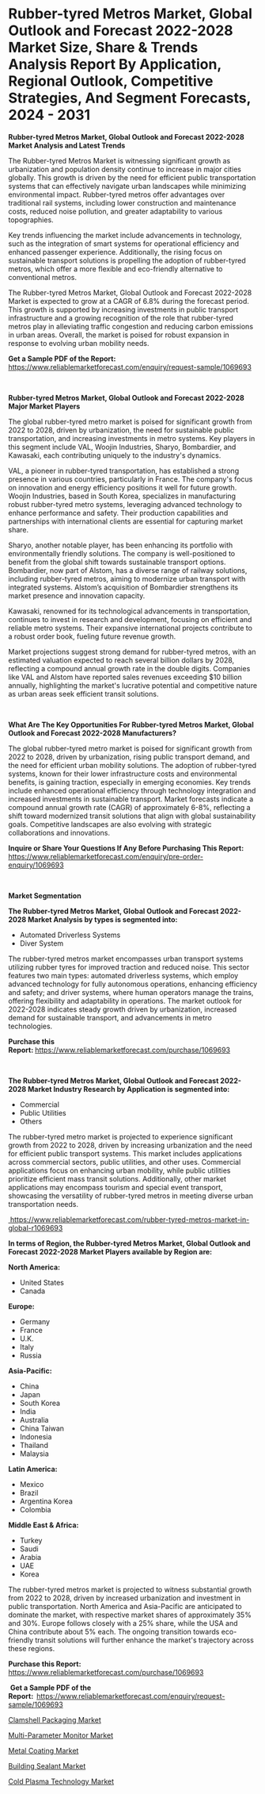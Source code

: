 <p><h1>Rubber-tyred Metros Market, Global Outlook and Forecast 2022-2028 Market Size, Share & Trends Analysis Report By Application, Regional Outlook, Competitive Strategies, And Segment Forecasts, 2024 - 2031</h1></p><p><strong>Rubber-tyred Metros Market, Global Outlook and Forecast 2022-2028 Market Analysis and Latest Trends</strong></p>
<p><p>The Rubber-tyred Metros Market is witnessing significant growth as urbanization and population density continue to increase in major cities globally. This growth is driven by the need for efficient public transportation systems that can effectively navigate urban landscapes while minimizing environmental impact. Rubber-tyred metros offer advantages over traditional rail systems, including lower construction and maintenance costs, reduced noise pollution, and greater adaptability to various topographies.</p><p>Key trends influencing the market include advancements in technology, such as the integration of smart systems for operational efficiency and enhanced passenger experience. Additionally, the rising focus on sustainable transport solutions is propelling the adoption of rubber-tyred metros, which offer a more flexible and eco-friendly alternative to conventional metros.</p><p>The Rubber-tyred Metros Market, Global Outlook and Forecast 2022-2028 Market is expected to grow at a CAGR of 6.8% during the forecast period. This growth is supported by increasing investments in public transport infrastructure and a growing recognition of the role that rubber-tyred metros play in alleviating traffic congestion and reducing carbon emissions in urban areas. Overall, the market is poised for robust expansion in response to evolving urban mobility needs.</p></p>
<p><strong>Get a Sample PDF of the Report:&nbsp;</strong> <a href="https://www.reliablemarketforecast.com/enquiry/request-sample/1069693">https://www.reliablemarketforecast.com/enquiry/request-sample/1069693</a></p>
<p>&nbsp;</p>
<p><strong>Rubber-tyred Metros Market, Global Outlook and Forecast 2022-2028 Major Market Players</strong></p>
<p><p>The global rubber-tyred metro market is poised for significant growth from 2022 to 2028, driven by urbanization, the need for sustainable public transportation, and increasing investments in metro systems. Key players in this segment include VAL, Woojin Industries, Sharyo, Bombardier, and Kawasaki, each contributing uniquely to the industry's dynamics.</p><p>VAL, a pioneer in rubber-tyred transportation, has established a strong presence in various countries, particularly in France. The company's focus on innovation and energy efficiency positions it well for future growth. Woojin Industries, based in South Korea, specializes in manufacturing robust rubber-tyred metro systems, leveraging advanced technology to enhance performance and safety. Their production capabilities and partnerships with international clients are essential for capturing market share.</p><p>Sharyo, another notable player, has been enhancing its portfolio with environmentally friendly solutions. The company is well-positioned to benefit from the global shift towards sustainable transport options. Bombardier, now part of Alstom, has a diverse range of railway solutions, including rubber-tyred metros, aiming to modernize urban transport with integrated systems. Alstom’s acquisition of Bombardier strengthens its market presence and innovation capacity.</p><p>Kawasaki, renowned for its technological advancements in transportation, continues to invest in research and development, focusing on efficient and reliable metro systems. Their expansive international projects contribute to a robust order book, fueling future revenue growth.</p><p>Market projections suggest strong demand for rubber-tyred metros, with an estimated valuation expected to reach several billion dollars by 2028, reflecting a compound annual growth rate in the double digits. Companies like VAL and Alstom have reported sales revenues exceeding $10 billion annually, highlighting the market's lucrative potential and competitive nature as urban areas seek efficient transit solutions.</p></p>
<p>&nbsp;</p>
<p><strong>What Are The Key Opportunities For Rubber-tyred Metros Market, Global Outlook and Forecast 2022-2028 Manufacturers?</strong></p>
<p><p>The global rubber-tyred metro market is poised for significant growth from 2022 to 2028, driven by urbanization, rising public transport demand, and the need for efficient urban mobility solutions. The adoption of rubber-tyred systems, known for their lower infrastructure costs and environmental benefits, is gaining traction, especially in emerging economies. Key trends include enhanced operational efficiency through technology integration and increased investments in sustainable transport. Market forecasts indicate a compound annual growth rate (CAGR) of approximately 6-8%, reflecting a shift toward modernized transit solutions that align with global sustainability goals. Competitive landscapes are also evolving with strategic collaborations and innovations.</p></p>
<p><strong>Inquire or Share Your Questions If Any Before Purchasing This Report:</strong> <a href="https://www.reliablemarketforecast.com/enquiry/pre-order-enquiry/1069693">https://www.reliablemarketforecast.com/enquiry/pre-order-enquiry/1069693</a></p>
<p>&nbsp;</p>
<p><strong>Market Segmentation</strong></p>
<p><strong>The Rubber-tyred Metros Market, Global Outlook and Forecast 2022-2028 Market Analysis by types is segmented into:</strong></p>
<p><ul><li>Automated Driverless Systems</li><li>Diver System</li></ul></p>
<p><p>The rubber-tyred metros market encompasses urban transport systems utilizing rubber tyres for improved traction and reduced noise. This sector features two main types: automated driverless systems, which employ advanced technology for fully autonomous operations, enhancing efficiency and safety; and driver systems, where human operators manage the trains, offering flexibility and adaptability in operations. The market outlook for 2022-2028 indicates steady growth driven by urbanization, increased demand for sustainable transport, and advancements in metro technologies.</p></p>
<p><strong>Purchase this Report:&nbsp;</strong><a href="https://www.reliablemarketforecast.com/purchase/1069693">https://www.reliablemarketforecast.com/purchase/1069693</a></p>
<p>&nbsp;</p>
<p><strong>The Rubber-tyred Metros Market, Global Outlook and Forecast 2022-2028 Market Industry Research by Application is segmented into:</strong></p>
<p><ul><li>Commercial</li><li>Public Utilities</li><li>Others</li></ul></p>
<p><p>The rubber-tyred metro market is projected to experience significant growth from 2022 to 2028, driven by increasing urbanization and the need for efficient public transport systems. This market includes applications across commercial sectors, public utilities, and other uses. Commercial applications focus on enhancing urban mobility, while public utilities prioritize efficient mass transit solutions. Additionally, other market applications may encompass tourism and special event transport, showcasing the versatility of rubber-tyred metros in meeting diverse urban transportation needs.</p></p>
<p><a href="https://www.reliablemarketforecast.com/rubber-tyred-metros-market-in-global-r1069693">&nbsp;https://www.reliablemarketforecast.com/rubber-tyred-metros-market-in-global-r1069693</a></p>
<p><strong>In terms of Region, the Rubber-tyred Metros Market, Global Outlook and Forecast 2022-2028 Market Players available by Region are:</strong></p>
<p>
    <p> <strong> North America: </strong>
        <ul>
            <li>United States</li>
            <li>Canada</li>
        </ul>
        </p> 
    <p> <strong> Europe: </strong>
        <ul>
            <li>Germany</li>
            <li>France</li>
            <li>U.K.</li>
            <li>Italy</li>
            <li>Russia</li>
        </ul>
        </p> 
    <p> <strong> Asia-Pacific: </strong>
        <ul>
            <li>China</li>
            <li>Japan</li>
            <li>South Korea</li>
            <li>India</li>
            <li>Australia</li>
            <li>China Taiwan</li>
            <li>Indonesia</li>
            <li>Thailand</li>
            <li>Malaysia</li>
        </ul>
        </p> 
    <p> <strong> Latin America: </strong>
        <ul>
            <li>Mexico</li>
            <li>Brazil</li>
            <li>Argentina Korea</li>
            <li>Colombia</li>
        </ul>
        </p> 
    <p> <strong> Middle East & Africa: </strong>
        <ul>
            <li>Turkey</li>
            <li>Saudi</li>
            <li>Arabia</li>
            <li>UAE</li>
            <li>Korea</li>
        </ul>
    </p>
    </p>
<p><p>The rubber-tyred metros market is projected to witness substantial growth from 2022 to 2028, driven by increased urbanization and investment in public transportation. North America and Asia-Pacific are anticipated to dominate the market, with respective market shares of approximately 35% and 30%. Europe follows closely with a 25% share, while the USA and China contribute about 5% each. The ongoing transition towards eco-friendly transit solutions will further enhance the market's trajectory across these regions.</p></p>
<p><strong>Purchase this Report: </strong><a href="https://www.reliablemarketforecast.com/purchase/1069693">https://www.reliablemarketforecast.com/purchase/1069693</a></p>
<p>&nbsp;<strong>Get a Sample PDF of the Report:&nbsp;&nbsp;</strong><a href="https://www.reliablemarketforecast.com/enquiry/request-sample/1069693">https://www.reliablemarketforecast.com/enquiry/request-sample/1069693</a></p>
<p><strong></strong></p>
<p><p><a href="https://www.linkedin.com/pulse/clamshell-packaging-market-trends-analysis-opportunities-diaqe?trackingId=bllpo43rQfuvw26%2BPBxGrg%3D%3D">Clamshell Packaging Market</a></p><p><a href="https://www.linkedin.com/pulse/global-multi-parameter-monitor-market-sector2024-2031-ekaue?trackingId=bdGYaZmgRlSyZl72KG6pGA%3D%3D">Multi-Parameter Monitor Market</a></p><p><a href="https://www.linkedin.com/pulse/metal-coating-market-overview-global-trends-future-prospects-ckqce?trackingId=95uBpvl8R42P2UuhrJelEA%3D%3D">Metal Coating Market</a></p><p><a href="https://www.linkedin.com/pulse/global-building-sealant-market-projected-grow-cagr-6-forcasted-iu8pe?trackingId=boVH0ZinRjW8qSxOJQXF7Q%3D%3D">Building Sealant Market</a></p><p><a href="https://www.linkedin.com/pulse/cold-plasma-technology-market-revolution-2024-2031-tyone?trackingId=1l2hI%2F0TTHC8mhSPoLF8xg%3D%3D">Cold Plasma Technology Market</a></p></p>